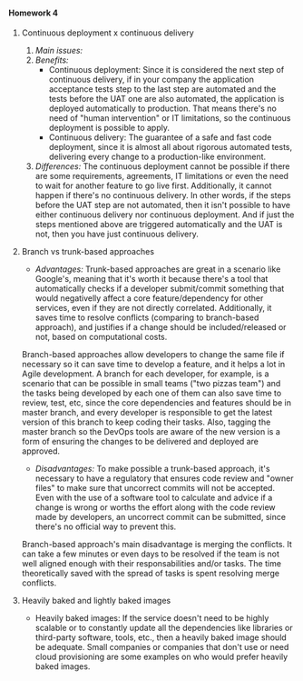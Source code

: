 #### Homework 4 ####

1. Continuous deployment x continuous delivery
    1. _Main issues:_ 
    2. _Benefits:_
        - Continuous deployment:  Since it is considered the next step of continuous delivery, if in your company the application acceptance tests step to the last step are automated and the tests before the UAT one are also automated, the application is deployed automatically to production. That means there's no need of "human intervention" or IT limitations, so the continuous deployment is possible to apply.
        - Continuous delivery: The guarantee of a safe and fast code deployment, since it is almost all about rigorous automated tests, delivering every change to a production-like environment. 
    3. _Differences:_ The continuous deployment cannot be possible if there are some requirements, agreements, IT limitations or even the need to wait for another feature to go live first. Additionally, it cannot happen if there's no continuous delivery. In other words, if the steps before the UAT step are not automated, then it isn't possible to have either continuous delivery nor continuous deployment. And if just the steps mentioned above are triggered automatically and the UAT is not, then you have just continuous delivery. 

2. Branch vs trunk-based approaches
    - _Advantages:_ Trunk-based approaches are great in a scenario like Google's, meaning that it's worth it because there's a tool that automatically checks if a developer submit/commit something that would negativelly affect a core feature/dependency for other services, even if they are not directly correlated. Additionally, it saves time to resolve conflicts (comparing to branch-based approach), and justifies if a change should be included/released or not, based on computational costs.

    Branch-based approaches allow developers to change the same file if necessary so it can save time to develop a feature, and it helps a lot in Agile development. A branch for each developer, for example, is a scenario that can be possible in small teams ("two pizzas team") and the tasks being developed by each one of them can also save time to review, test, etc, since the core dependencies and features should be in master branch, and every developer is responsible to get the latest version of this branch to keep coding their tasks. Also, tagging the master branch so the DevOps tools are aware of the new version is a form of ensuring the changes to be delivered and deployed are approved. 

    - _Disadvantages:_ To make possible a trunk-based approach, it's necessary to have a regulatory that ensures code review and "owner files" to make sure that uncorrect commits will not be accepted. Even with the use of a software tool to calculate and advice if a change is wrong or worths the effort along with the code review made by developers, an uncorrect commit can be submitted, since there's no official way to prevent this.

    Branch-based approach's main disadvantage is merging the conflicts. It can take a few minutes or even days to be resolved if the team is not well aligned enough with their responsabilities and/or tasks. The time theoretically saved with the spread of tasks is spent resolving merge conflicts.

3. Heavily baked and lightly baked images
    - Heavily baked images: If the service doesn't need to be highly scalable or to constantly update all the dependencies like libraries or third-party software, tools, etc., then a heavily baked image should be adequate. Small companies or companies that don't use or need cloud provisioning are some examples on who would prefer heavily baked images. 